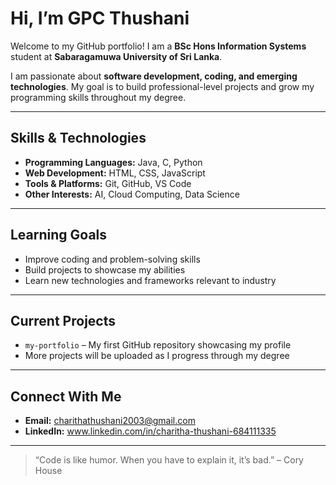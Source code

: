 # Hi, I’m GPC Thushani

Welcome to my GitHub portfolio! I am a **BSc Hons Information Systems** student at **Sabaragamuwa University of Sri Lanka**.  

I am passionate about **software development, coding, and emerging technologies**. My goal is to build professional-level projects and grow my programming skills throughout my degree.

---

##  Skills & Technologies
- **Programming Languages:** Java, C, Python 
- **Web Development:** HTML, CSS, JavaScript
- **Tools & Platforms:** Git, GitHub, VS Code
- **Other Interests:** AI, Cloud Computing, Data Science

---

##  Learning Goals
- Improve coding and problem-solving skills
- Build projects to showcase my abilities
- Learn new technologies and frameworks relevant to industry

---

##  Current Projects
- `my-portfolio` – My first GitHub repository showcasing my profile
- More projects will be uploaded as I progress through my degree

---

##  Connect With Me
- **Email:** charithathushani2003@gmail.com
- **LinkedIn:** www.linkedin.com/in/charitha-thushani-684111335 

---

> “Code is like humor. When you have to explain it, it’s bad.” – Cory House
